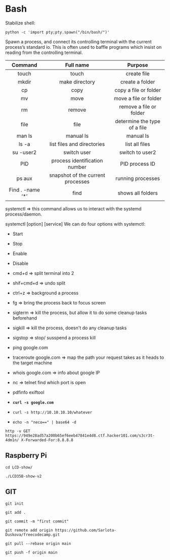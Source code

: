 # Bash

Stabilize shell:

`python -c 'import pty;pty.spawn("/bin/bash/")'`

Spawn a process, and connect its controlling terminal with the current process’s standard io. This is often used to baffle programs which insist on reading from the controlling terminal.

|      Command      |             Full name             |            Purpose           |
| :---------------: | :-------------------------------: | :--------------------------: |
|       touch       |               touch               |          create file         |
|       mkdir       |           make directory          |        create a folder       |
|         cp        |                copy               |     copy a file or folder    |
|         mv        |                move               |     move a file or folder    |
|         rm        |               remove              |    remove a file or folder   |
|        file       |                file               | determine the type of a file |
|       man ls      |             manual ls             |           manual ls          |
|       ls -a       |     list files and directories    |        list all files        |
|     su -user2     |            switch user            |        switch to user2       |
|        PID        |   process identification number   |        PID process ID        |
|       ps aux      | snapshot of the current processes |       running processes      |
| Find . -name ‘\*’ |               find                |       shows all folders      |



systemctl => this command allows us to interact with the systemd process/daemon.

systemctl \[option] \[service] We can do four options with systemctl:

* Start
* Stop
* Enable
* Disable



* cmd+d => split terminal into 2
* shif+cmd+d => undo split
* ctrl+z => background a process
* fg => bring the process back to focus screen
* sigterm => kill the process, but allow it to do some cleanup tasks beforehand
* sigkill => kill the process, doesn't do any cleanup tasks
* sigstop => stop/ susspend a process kill
* ping google.com
* traceroute google.com => map the path your request takes as it heads to the target machine
* whois google.com => info about google IP
* nc => telnet find which port is open
* pdfinfo exiftool
* **`curl -s google.com`**
* `curl -s http://10.10.10.10/whatever`
* `echo -n "neco==" | base64 -d`

`http -v GET https://949e28ad57a200b65ef6eeb47841e4d8.ctf.hacker101.com/s3cr3t-4dm1n/ X-Forwarded-For:8.8.8.8`



## Raspberry Pi

`cd LCD-show/`

`./LCD35B-show-v2`

## GIT

`git init`

`git add .`

`git commit -m "first commit"`

`git remote add origin https://github.com/Sarlota-Duskova/freecodecamp.git`

`git pull --rebase origin main`

`git push -f origin main`

